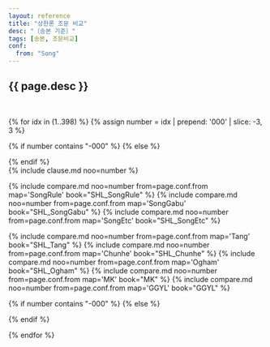 ```yaml
---
layout: reference
title: "상한론 조문 비교"
desc: "〔송본 기준〕"
tags: [송본, 조문비교]
conf:
  from: "Song"
---
```


{{ page.desc }}
---------

<br>

{% for idx in (1..398) %}
{% assign number = idx | prepend: '000' | slice: -3, 3 %}

{% if number contains "-000" %}
{% else %}
<div id="{{number}}" class="compare-set">
{% endif %}

<div class="origin" markdown="1">
{% include clause.md noo=number %}
</div>

<div class="compared" markdown="1">

{% include compare.md noo=number from=page.conf.from map='SongRule' book="SHL_SongRule" %}
{% include compare.md noo=number from=page.conf.from map='SongGabu' book="SHL_SongGabu" %}
{% include compare.md noo=number from=page.conf.from map='SongEtc' book="SHL_SongEtc" %}

{% include compare.md noo=number from=page.conf.from map='Tang' book="SHL_Tang" %}
{% include compare.md noo=number from=page.conf.from map='Chunhe' book="SHL_Chunhe" %}
{% include compare.md noo=number from=page.conf.from map='Ogham' book="SHL_Ogham" %}
{% include compare.md noo=number from=page.conf.from map='MK' book="MK" %}
{% include compare.md noo=number from=page.conf.from map='GGYL' book="GGYL" %}
</div>

{% if number contains "-000" %}
{% else %}
</div>
{% endif %}

{% endfor %}
